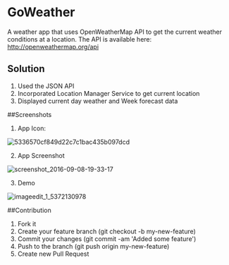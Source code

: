# GoWeather
A weather app that uses OpenWeatherMap API to get the current weather conditions at a location. 
The API is available here: http://openweathermap.org/api

## Solution
1.    Used the JSON API
2.    Incorporated Location Manager Service to get current location
3.    Displayed current day weather and Week forecast data

##Screenshots
1.  App Icon:

![5336570cf849d22c7c1bac435b097dcd](https://cloud.githubusercontent.com/assets/13792317/18348178/748f40fc-75fc-11e6-877a-d8e52f278fa9.jpg)

2.  App Screenshot

![screenshot_2016-09-08-19-33-17](https://cloud.githubusercontent.com/assets/13792317/18349110/0571e8fe-7602-11e6-8a92-72dcac855d71.png)

3. Demo

![imageedit_1_5372130978](https://cloud.githubusercontent.com/assets/13792317/18348988/4b13070e-7601-11e6-8d42-48936d2ca5ec.gif)

##Contribution
1.  Fork it
2.  Create your feature branch (git checkout -b my-new-feature)
3.  Commit your changes (git commit -am 'Added some feature')
4.  Push to the branch (git push origin my-new-feature)
5.  Create new Pull Request

